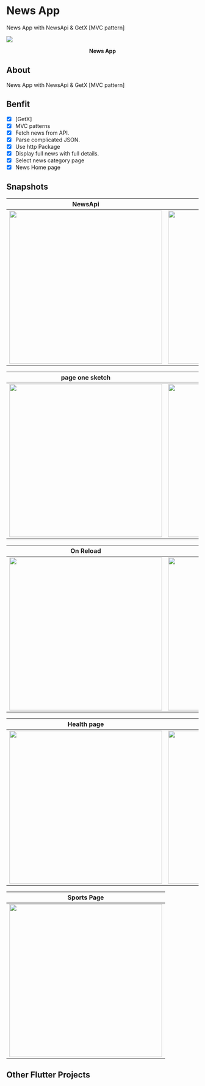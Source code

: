 # News App
News App with NewsApi & GetX [MVC pattern]



<p><img src="snapshot/here.png" /></p>
<p align="center"><b>News App</b></p>




## About

News App with NewsApi & GetX [MVC pattern]

## Benfit

- [x] [GetX]
- [x] MVC patterns
- [x] Fetch news from API.
- [x] Parse complicated JSON.
- [x] Use http Package
- [x] Display full news with full details.
- [x] Select news category page
- [x] News Home page

## Snapshots

| NewsApi | app.quicktype.io  |
|------|-------|
|<img src="snapshot/newsapi.png" width="400">|<img src="snapshot/quick.png" width="400">|

| page one sketch | pae two sketch |
|------|-------|
|<img src="snapshot/one.jpg" width="400">|<img src="snapshot/two.jpg" width="400">|

| On Reload | Home Page |
|------|-------|
|<img src="snapshot/reload.jpg" width="400">|<img src="snapshot/science.jpg" width="400">|

| Health page| Science Page |
|------|-------|
|<img src="snapshot/health.jpg" width="400">|<img src="snapshot/science.jpg" width="400">|

| Sports Page |
|------|
|<img src="snapshot/sports.jpg" width="400">

## Other Flutter Projects



